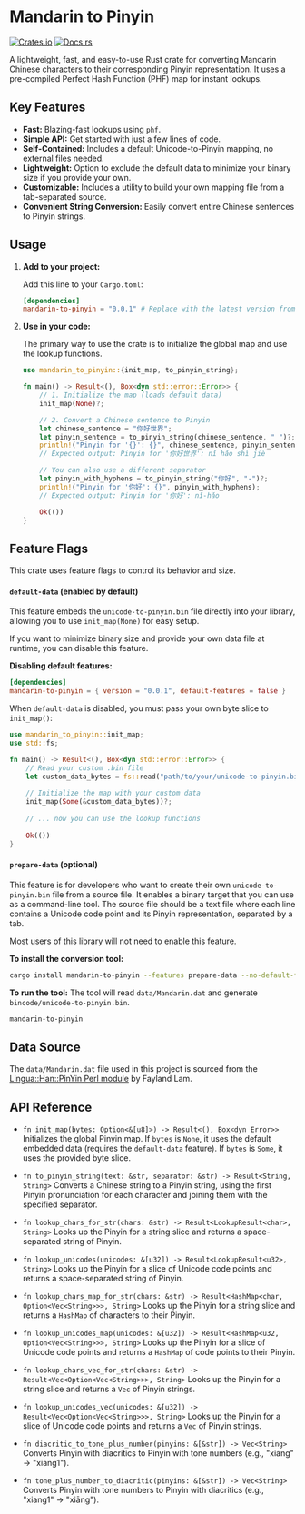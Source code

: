# Mandarin to Pinyin

[![Crates.io](https://img.shields.io/crates/v/mandarin-to-pinyin.svg)](https://crates.io/crates/mandarin-to-pinyin)
[![Docs.rs](https://docs.rs/mandarin-to-pinyin/badge.svg)](https://docs.rs/mandarin-to-pinyin)

A lightweight, fast, and easy-to-use Rust crate for converting Mandarin Chinese characters to their corresponding Pinyin representation. It uses a pre-compiled Perfect Hash Function (PHF) map for instant lookups.

## Key Features

*   **Fast:** Blazing-fast lookups using `phf`.
*   **Simple API:** Get started with just a few lines of code.
*   **Self-Contained:** Includes a default Unicode-to-Pinyin mapping, no external files needed.
*   **Lightweight:** Option to exclude the default data to minimize your binary size if you provide your own.
*   **Customizable:** Includes a utility to build your own mapping file from a tab-separated source.
*   **Convenient String Conversion:** Easily convert entire Chinese sentences to Pinyin strings.

## Usage

1.  **Add to your project:**

    Add this line to your `Cargo.toml`:
    ```toml
    [dependencies]
    mandarin-to-pinyin = "0.0.1" # Replace with the latest version from crates.io
    ```

2.  **Use in your code:**

    The primary way to use the crate is to initialize the global map and use the lookup functions.

    ```rust
    use mandarin_to_pinyin::{init_map, to_pinyin_string};

    fn main() -> Result<(), Box<dyn std::error::Error>> {
        // 1. Initialize the map (loads default data)
        init_map(None)?;

        // 2. Convert a Chinese sentence to Pinyin
        let chinese_sentence = "你好世界";
        let pinyin_sentence = to_pinyin_string(chinese_sentence, " ")?;
        println!("Pinyin for '{}': {}", chinese_sentence, pinyin_sentence);
        // Expected output: Pinyin for '你好世界': nǐ hǎo shì jiè

        // You can also use a different separator
        let pinyin_with_hyphens = to_pinyin_string("你好", "-")?;
        println!("Pinyin for '你好': {}", pinyin_with_hyphens);
        // Expected output: Pinyin for '你好': nǐ-hǎo

        Ok(())
    }
    ```

## Feature Flags

This crate uses feature flags to control its behavior and size.

#### `default-data` (enabled by default)

This feature embeds the `unicode-to-pinyin.bin` file directly into your library, allowing you to use `init_map(None)` for easy setup.

If you want to minimize binary size and provide your own data file at runtime, you can disable this feature.

**Disabling default features:**
```toml
[dependencies]
mandarin-to-pinyin = { version = "0.0.1", default-features = false }
```

When `default-data` is disabled, you must pass your own byte slice to `init_map()`:

```rust
use mandarin_to_pinyin::init_map;
use std::fs;

fn main() -> Result<(), Box<dyn std::error::Error>> {
    // Read your custom .bin file
    let custom_data_bytes = fs::read("path/to/your/unicode-to-pinyin.bin")?;
    
    // Initialize the map with your custom data
    init_map(Some(&custom_data_bytes))?;
    
    // ... now you can use the lookup functions
    
    Ok(())
}
```

#### `prepare-data` (optional)

This feature is for developers who want to create their own `unicode-to-pinyin.bin` file from a source file. It enables a binary target that you can use as a command-line tool. The source file should be a text file where each line contains a Unicode code point and its Pinyin representation, separated by a tab.

Most users of this library will not need to enable this feature.

**To install the conversion tool:**
```bash
cargo install mandarin-to-pinyin --features prepare-data --no-default-features
```

**To run the tool:**
The tool will read `data/Mandarin.dat` and generate `bincode/unicode-to-pinyin.bin`.
```bash
mandarin-to-pinyin
```

## Data Source

The `data/Mandarin.dat` file used in this project is sourced from the [Lingua::Han::PinYin Perl module](https://github.com/fayland/perl-lingua-han/tree/master/Lingua-Han-PinYin/lib/Lingua/Han/PinYin) by Fayland Lam.

## API Reference

*   `fn init_map(bytes: Option<&[u8]>) -> Result<(), Box<dyn Error>>`
    Initializes the global Pinyin map. If `bytes` is `None`, it uses the default embedded data (requires the `default-data` feature). If `bytes` is `Some`, it uses the provided byte slice.

*   `fn to_pinyin_string(text: &str, separator: &str) -> Result<String, String>`
    Converts a Chinese string to a Pinyin string, using the first Pinyin pronunciation for each character and joining them with the specified separator.

*   `fn lookup_chars_for_str(chars: &str) -> Result<LookupResult<char>, String>`
    Looks up the Pinyin for a string slice and returns a space-separated string of Pinyin.

*   `fn lookup_unicodes(unicodes: &[u32]) -> Result<LookupResult<u32>, String>`
    Looks up the Pinyin for a slice of Unicode code points and returns a space-separated string of Pinyin.

*   `fn lookup_chars_map_for_str(chars: &str) -> Result<HashMap<char, Option<Vec<String>>>, String>`
    Looks up the Pinyin for a string slice and returns a `HashMap` of characters to their Pinyin.

*   `fn lookup_unicodes_map(unicodes: &[u32]) -> Result<HashMap<u32, Option<Vec<String>>>, String>`
    Looks up the Pinyin for a slice of Unicode code points and returns a `HashMap` of code points to their Pinyin.

*   `fn lookup_chars_vec_for_str(chars: &str) -> Result<Vec<Option<Vec<String>>>, String>`
    Looks up the Pinyin for a string slice and returns a `Vec` of Pinyin strings.

*   `fn lookup_unicodes_vec(unicodes: &[u32]) -> Result<Vec<Option<Vec<String>>>, String>`
    Looks up the Pinyin for a slice of Unicode code points and returns a `Vec` of Pinyin strings.

*   `fn diacritic_to_tone_plus_number(pinyins: &[&str]) -> Vec<String>`
    Converts Pinyin with diacritics to Pinyin with tone numbers (e.g., "xiāng" -> "xiang1").

*   `fn tone_plus_number_to_diacritic(pinyins: &[&str]) -> Vec<String>`
    Converts Pinyin with tone numbers to Pinyin with diacritics (e.g., "xiang1" -> "xiāng").